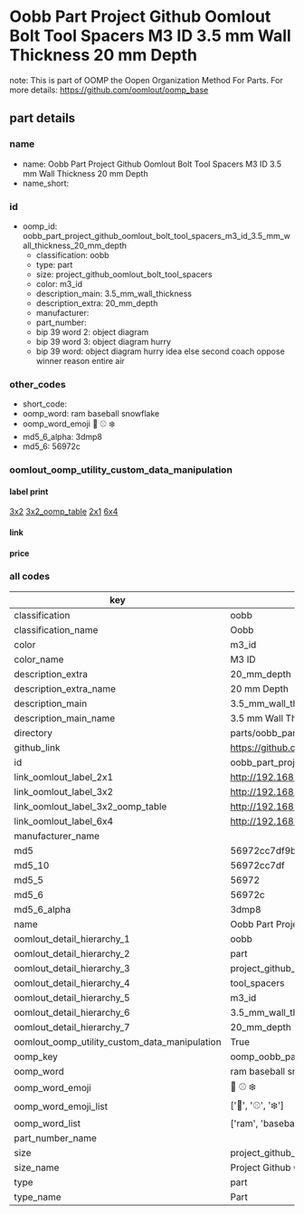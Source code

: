 # Oobb Part Project Github Oomlout Bolt Tool Spacers M3 ID 3.5 mm Wall Thickness 20 mm Depth  

note: This is part of OOMP the Oopen Organization Method For Parts. For more details: https://github.com/oomlout/oomp_base

##  part details
  







### name
* name: Oobb Part Project Github Oomlout Bolt Tool Spacers M3 ID 3.5 mm Wall Thickness 20 mm Depth
* name_short: 
### id
* oomp_id: oobb_part_project_github_oomlout_bolt_tool_spacers_m3_id_3.5_mm_wall_thickness_20_mm_depth
  * classification: oobb
  * type: part
  * size: project_github_oomlout_bolt_tool_spacers
  * color: m3_id
  * description_main: 3.5_mm_wall_thickness
  * description_extra: 20_mm_depth
  * manufacturer: 
  * part_number: 
  * bip 39 word 2: object diagram
  * bip 39 word 3: object diagram hurry
  * bip 39 word: object diagram hurry idea else second coach oppose winner reason entire air

### other_codes
* short_code: 
* oomp_word: ram baseball snowflake
* oomp_word_emoji :ram: :baseball: :snowflake:
* md5_6_alpha: 3dmp8
* md5_6: 56972c






### oomlout_oomp_utility_custom_data_manipulation
#### label print
[3x2](http://192.168.1.245:1112/?label=oomp%203dmp8)
[3x2_oomp_table](http://192.168.1.108:1112/?label=oomp%203dmp8)
[2x1](http://192.168.1.242:1112/?label=oomp%203dmp8)
[6x4](http://192.168.1.55:1112/?label=oomp%203dmp8)    

#### link

                              

#### price







### all codes 
| key | value |  
| --- | --- |  
| classification | oobb |  
| classification_name | Oobb |  
| color | m3_id |  
| color_name | M3 ID |  
| description_extra | 20_mm_depth |  
| description_extra_name | 20 mm Depth |  
| description_main | 3.5_mm_wall_thickness |  
| description_main_name | 3.5 mm Wall Thickness |  
| directory | parts/oobb_part_project_github_oomlout_bolt_tool_spacers_m3_id_3.5_mm_wall_thickness_20_mm_depth |  
| github_link | https://github.com/oomlout/oomlout_oomp_part_src/tree/main/parts/oobb_part_project_github_oomlout_bolt_tool_spacers_m3_id_3.5_mm_wall_thickness_20_mm_depth |  
| id | oobb_part_project_github_oomlout_bolt_tool_spacers_m3_id_3.5_mm_wall_thickness_20_mm_depth |  
| link_oomlout_label_2x1 | http://192.168.1.242:1112/?label=oomp%203dmp8 |  
| link_oomlout_label_3x2 | http://192.168.1.245:1112/?label=oomp%203dmp8 |  
| link_oomlout_label_3x2_oomp_table | http://192.168.1.108:1112/?label=oomp%203dmp8 |  
| link_oomlout_label_6x4 | http://192.168.1.55:1112/?label=oomp%203dmp8 |  
| manufacturer_name |  |  
| md5 | 56972cc7df9b859709a41706df4f3cc0 |  
| md5_10 | 56972cc7df |  
| md5_5 | 56972 |  
| md5_6 | 56972c |  
| md5_6_alpha | 3dmp8 |  
| name | Oobb Part Project Github Oomlout Bolt Tool Spacers M3 ID 3.5 mm Wall Thickness 20 mm Depth |  
| oomlout_detail_hierarchy_1 | oobb |  
| oomlout_detail_hierarchy_2 | part |  
| oomlout_detail_hierarchy_3 | project_github_bolt |  
| oomlout_detail_hierarchy_4 | tool_spacers |  
| oomlout_detail_hierarchy_5 | m3_id |  
| oomlout_detail_hierarchy_6 | 3.5_mm_wall_thickness |  
| oomlout_detail_hierarchy_7 | 20_mm_depth |  
| oomlout_oomp_utility_custom_data_manipulation | True |  
| oomp_key | oomp_oobb_part_project_github_oomlout_bolt_tool_spacers_m3_id_3.5_mm_wall_thickness_20_mm_depth |  
| oomp_word | ram baseball snowflake |  
| oomp_word_emoji | :ram: :baseball: :snowflake: |  
| oomp_word_emoji_list | [':ram:', ':baseball:', ':snowflake:'] |  
| oomp_word_list | ['ram', 'baseball', 'snowflake'] |  
| part_number_name |  |  
| size | project_github_oomlout_bolt_tool_spacers |  
| size_name | Project Github Oomlout Bolt Tool Spacers |  
| type | part |  
| type_name | Part |  
